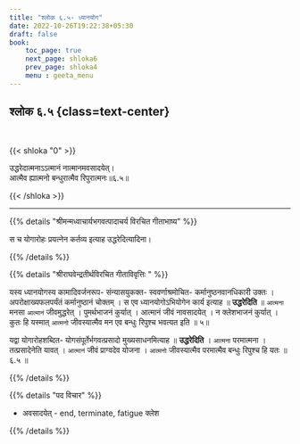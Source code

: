 ```yaml
---
title: "श्लोक ६.५- ध्यानयोग"
date: 2022-10-26T19:22:38+05:30
draft: false
book:
    toc_page: true
    next_page: shloka6
    prev_page: shloka4
    menu : geeta_menu
---
```




## श्लोक ६.५ {class=text-center}

<br/>

{{< shloka  "0"  >}}

उद्धरेदात्मनाऽऽत्मानं नात्मानमवसादयेत्।  
आत्मैव ह्यात्मनो बन्धुरात्मैव रिपुरात्मनः॥६.५॥

{{< /shloka >}}

---


{{% details "श्रीमन्मध्वाचार्यभगवत्पादाचर्य विरचित  गीताभाष्य" %}}

स च योगारोहः प्रयत्नेन कर्तव्य इत्याह उद्धरेदित्यादिना।

{{% /details %}}



{{% details "श्रीराघवेन्द्रतीर्थविरचित गीताविवृत्तिः " %}}

यस्य ध्यानयोगस्य कामादिवर्जनरूप- संन्यासयुकक्त- स्ववर्णाश्रमोचित-
कर्मानुष्ठनवानधिकारी उक्तः । अपरोक्षाख्यफलपर्यंतं 
कर्मानुष्ठानं चोक्तम्‌ । स एव ध्यानयोगोऽभियोगेन कार्य 
इत्याह ॥ **उद्धरेदिति** ॥ `आत्मना` मनसा 
`आत्मानं` जीवमुद्धरेत्‌ । पुमर्थभाजनं कुर्यात्‌ । आत्मानं 
जीवं नावसादयेत्‌ । न क्लेशभाजनं कुर्यात्‌ । कुतः हि 
यस्मात् `आत्मनो` जीवस्यात्मैव मन एव
बन्धुः रिपुश्च भवत्यत इति ॥ ५॥   

यद्वा योगारोहशब्दित- योगसंपूर्तेर्भगवत्प्रसादो
मुख्यसाधनमित्याह ॥ **उद्धरेदिति** । 
`आत्मना` परमात्मना । तत्प्रसादेनेति
यावत्‌ । `आत्मानं` जीवं प्राग्वदेव योजना । 
`आत्मनो` जीवस्यात्मैव परमात्मैव
बन्धुः रिपुश्च हि यतः ॥ ६.५ ॥

{{% /details %}}



{{% details "पद विचार" %}}

- अवसादयेत् - end, terminate, fatigue क्लेश

{{% /details %}}
